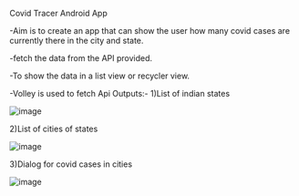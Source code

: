 Covid Tracer Android App

-Aim is to create an app that can show the user how many covid cases are currently there in the city and state.

-fetch the data from the API provided.

-To show the data in a list view or recycler view. 

-Volley is used to fetch Api
Outputs:-
1)List of indian states

![image](https://user-images.githubusercontent.com/72437159/176440577-eeb82d90-ce51-4022-8382-f6dd5966ce39.png)

2)List of cities of states

![image](https://user-images.githubusercontent.com/72437159/176440715-f6324cdc-e93b-4b09-b6d3-419b8112141f.png)

3)Dialog for covid cases in cities

![image](https://user-images.githubusercontent.com/72437159/176440799-ed665c8f-ea04-4e55-ab28-3e9463d913b9.png)
